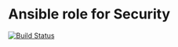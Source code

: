 # Ansible role for Security

[![Build Status][travisci-badge]][travisci]

<!-- Links Referenced -->

[travisci]:             https://travis-ci.org/govcloud/ansible-role-security
[travisci-badge]:       https://travis-ci.org/govcloud/ansible-role-security.png?branch=master
